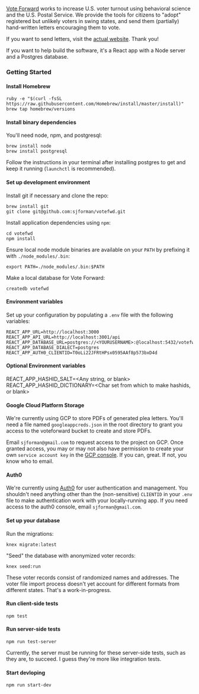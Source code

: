 [Vote Forward](http://votefwd.org) works to increase U.S. voter turnout using behavioral science and the U.S. Postal Service. We provide the tools for citizens to "adopt" registered but unlikely voters in swing states, and send them (partially) hand-written letters encouraging them to vote.

If you want to send letters, visit the [actual website](http://votefwd.org). Thank you!

If you want to help build the software, it's a React app with a Node server and a Postgres database.

### Getting Started

#### Install Homebrew

	ruby -e "$(curl -fsSL https://raw.githubusercontent.com/Homebrew/install/master/install)"
	brew tap homebrew/versions

#### Install binary dependencies

You'll need node, npm, and postgresql:

	brew install node
	brew install postgresql

Follow the instructions in your terminal after installing postgres to get and keep it running (`launchctl` is recommended).

#### Set up development environment

Install git if necessary and clone the repo:

	brew install git
	git clone git@github.com:sjforman/votefwd.git

Install application dependencies using `npm`:

	cd votefwd
	npm install

Ensure local node module binaries are available on your `PATH` by prefixing it
with `./node_modules/.bin`:

    export PATH=./node_modules/.bin:$PATH

Make a local database for Vote Forward:

	createdb votefwd

#### Environment variables

Set up your configuration by populating a `.env` file with the following
variables:

	REACT_APP_URL=http://localhost:3000
	REACT_APP_API_URL=http://localhost:3001/api
	REACT_APP_DATABASE_URL=postgres://<YOURUSERNAME>:@localhost:5432/votefwd
	REACT_APP_DATABASE_DIALECT=postgres
	REACT_APP_AUTH0_CLIENTID=T0oLi22JFRtHPsx0595AAf8p573bxD4d

#### Optional Environment variables

  REACT_APP_HASHID_SALT=<Any string, or blank>
  REACT_APP_HASHID_DICTIONARY=<Char set from which to make hashids, or blank>

#### Google Cloud Platform Storage

We're currently using GCP to store PDFs of generated plea letters. You'll need a file named `googleappcreds.json` in the root directory to grant you access to the voteforward bucket to create and store PDFs.

Email `sjforman@gmail.com` to request access to the project on GCP. Once granted access, you may or may not also have permission to create your own `service account key` in the [GCP console](https://console.cloud.google.com/apis/credentials?project=voteforward-198801&authuser=1). If you can, great. If not, you know who to email.

#### Auth0

We're currently using [Auth0](https://auth0.com/) for user authentication and management. You shouldn't need anything other than the (non-sensitive) `CLIENTID` in your `.env` file to make authentication work with your locally-running app. If you need access to the auth0 console, email `sjforman@gmail.com`.

#### Set up your database

Run the migrations:

	knex migrate:latest

"Seed" the database with anonymized voter records:

	knex seed:run

These voter records consist of randomized names and addresses. The voter file import process doesn't yet account for different formats from different states. That's a work-in-progress.

#### Run client-side tests

	npm test

#### Run server-side tests

	npm run test-server

Currently, the server must be running for these server-side tests, such as they are, to succeed. I guess they're more like integration tests.

#### Start devloping

	npm run start-dev
